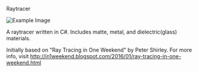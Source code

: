 Raytracer

![Example Image](example1.ppm?raw=true "Example Image")

A raytracer written in C#. Includes matte, metal, and dielectric(glass) materials.

Initially based on "Ray Tracing in One Weekend" by Peter Shirley. For more info, visit http://in1weekend.blogspot.com/2016/01/ray-tracing-in-one-weekend.html

